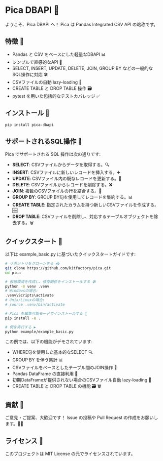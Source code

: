 # Pica DBAPI 🎉
ようこそ、Pica DBAPI へ！
Pica は Pandas Integrated CSV API の略称です。

## 特徴 🌟
- Pandas と CSV をベースにした軽量なDBAPI 📊
- シンプルで直感的なAPI 🤩
- SELECT, INSERT, UPDATE, DELETE, JOIN, GROUP BY などの一般的なSQL操作に対応 🛠️
- CSVファイルの自動 lazy-loading 🚀
- CREATE TABLE と DROP TABLE 操作 🗃️
- pytest を用いた包括的なテストカバレッジ ✅

## インストール 🔧
```bash
pip install pica-dbapi
```

## サポートされるSQL操作 📝
Pica でサポートされる SQL 操作は次の通りです:

- **SELECT**: CSVファイルからデータを取得する。🔍
- **INSERT**: CSVファイルに新しいレコードを挿入する。➕
- **UPDATE**: CSVファイル内の既存レコードを更新する。🔄
- **DELETE**: CSVファイルからレコードを削除する。❌
- **JOIN**: 複数のCSVファイルの行を結合する。🔗
- **GROUP BY**: GROUP BY句を使用してレコードを集約する。📊
- **CREATE TABLE**: 指定されたカラムを持つ新しいCSVファイルを作成する。🆕
- **DROP TABLE**: CSVファイルを削除し、対応するテーブルオブジェクトを除去する。🗑️

## クイックスタート 🚀
以下は example_basic.py に基づいたクイックスタートガイドです:

```bash
# リポジトリをクローンする 📥
git clone https://github.com/kitfactory/pica.git
cd pica

# 仮想環境を作成し、依存関係をインストールする 🛠️
python -m venv .venv
# Windowsの場合:
.venv\Scripts\activate
# Unix/Linuxの場合:
# source .venv/bin/activate

# Pica を編集可能モードでインストールする 🔧
pip install -e .

# 例を実行する ▶️
python example/example_basic.py
```

この例では、以下の機能がデモされています:
- WHERE句を使用した基本的なSELECT 🔍
- GROUP BY を伴う集計 📊
- CSVファイルをベースとしたテーブル間のJOIN操作 🔗
- Pandas DataFrame の直接利用 🐼
- 初期DataFrameが提供されない場合のCSVファイル自動 lazy-loading 🚀
- CREATE TABLE と DROP TABLE の機能 🗃️ 🗑️

## 貢献 🤝
ご意見・ご提案、大歓迎です！
Issue の投稿や Pull Request の作成をお願いします。💬✨

## ライセンス 📄
このプロジェクトは MIT License の元でライセンスされています。